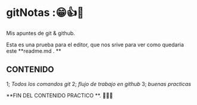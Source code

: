 # gitNotas :😁👍🧐
Mis apuntes de git & github.

Esta es una prueba para el editor, que nos srive para ver como quedaria este **readme.md . **

## CONTENIDO 
1; *Todos los comandos git*
2; *flujo de trabajo en github*
3; *buenas practicas*


 **FIN DEL CONTENIDO PRACTICO **. 🤖👨‍💻